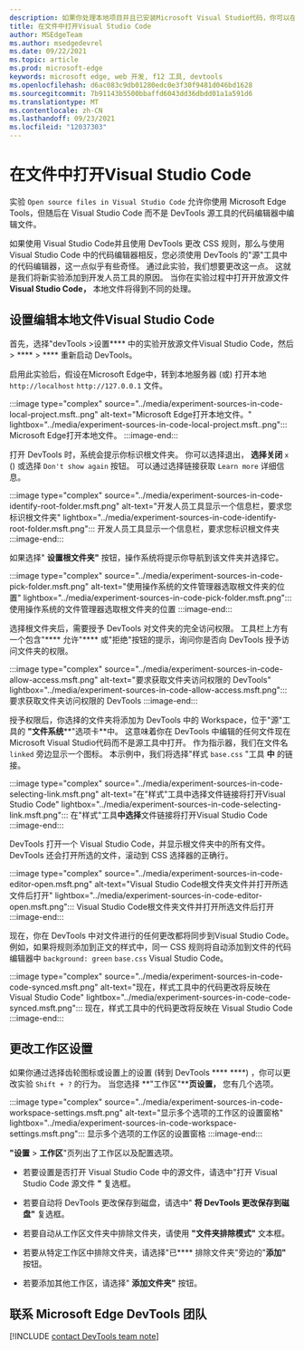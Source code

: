 ```yaml
---
description: 如果你处理本地项目并且已安装Microsoft Visual Studio代码，你可以在此项目中打开文件，而不是源工具，将更改从 DevTools 实时同步到源文件。
title: 在文件中打开Visual Studio Code
author: MSEdgeTeam
ms.author: msedgedevrel
ms.date: 09/22/2021
ms.topic: article
ms.prod: microsoft-edge
keywords: microsoft edge, web 开发, f12 工具, devtools
ms.openlocfilehash: d6ac083c9db01280edc0e3f30f9481d046bd1628
ms.sourcegitcommit: 7b91143b5500bbaffd6043dd36dbdd01a1a591d6
ms.translationtype: MT
ms.contentlocale: zh-CN
ms.lasthandoff: 09/23/2021
ms.locfileid: "12037303"
---
```

# <a name="opening-source-files-in-visual-studio-code"></a>在文件中打开Visual Studio Code

实验 `Open source files in Visual Studio Code` 允许你使用 Microsoft Edge Tools，但随后在 Visual Studio Code 而不是 DevTools 源工具的代码编辑器中编辑文件。

如果使用 Visual Studio Code并且使用 DevTools 更改 CSS 规则，那么与使用 Visual Studio Code 中的代码编辑器相反，您必须使用 DevTools 的"源"工具中的代码编辑器，这一点似乎有些奇怪。  通过此实验，我们想要更改这一点。  这就是我们将新实验添加到开发人员工具的原因。  当你在实验过程中打开开放源文件**Visual Studio Code，** 本地文件将得到不同的处理。


<!-- ====================================================================== -->
## <a name="setting-up-editing-local-files-in-visual-studio-code"></a>设置编辑本地文件Visual Studio Code

首先，选择"devTools >设置**** 中的实验开放源文件Visual Studio Code，然后  >  ****  >  **** 重新启动 DevTools。

启用此实验后，假设在Microsoft Edge中，转到本地服务器 (或) 打开本地 `http://localhost` `http://127.0.0.1` 文件。

:::image type="complex" source="../media/experiment-sources-in-code-local-project.msft..png" alt-text="Microsoft Edge打开本地文件。" lightbox="../media/experiment-sources-in-code-local-project.msft..png":::
   Microsoft Edge打开本地文件。
:::image-end:::

打开 DevTools 时，系统会提示你标识根文件夹。  你可以选择退出， **选择关闭** `x` () 或选择 `Don't show again` 按钮。  可以通过选择链接获取 `Learn more` 详细信息。

:::image type="complex" source="../media/experiment-sources-in-code-identify-root-folder.msft.png" alt-text="开发人员工具显示一个信息栏，要求您标识根文件夹" lightbox="../media/experiment-sources-in-code-identify-root-folder.msft.png":::
   开发人员工具显示一个信息栏，要求您标识根文件夹
:::image-end:::

如果选择" **设置根文件夹"** 按钮，操作系统将提示你导航到该文件夹并选择它。

:::image type="complex" source="../media/experiment-sources-in-code-pick-folder.msft.png" alt-text="使用操作系统的文件管理器选取根文件夹的位置" lightbox="../media/experiment-sources-in-code-pick-folder.msft.png":::
   使用操作系统的文件管理器选取根文件夹的位置
:::image-end:::

选择根文件夹后，需要授予 DevTools 对文件夹的完全访问权限。  工具栏上方有一个包含"**** 允许"**** 或"拒绝"按钮的提示，询问你是否向 DevTools 授予访问文件夹的权限。

:::image type="complex" source="../media/experiment-sources-in-code-allow-access.msft.png" alt-text="要求获取文件夹访问权限的 DevTools" lightbox="../media/experiment-sources-in-code-allow-access.msft.png":::
   要求获取文件夹访问权限的 DevTools
:::image-end:::

授予权限后，你选择的文件夹将添加为 DevTools 中的 Workspace，位于"源"工具的 **"文件系统****"选项卡**中。  这意味着你在 DevTools 中编辑的任何文件现在Microsoft Visual Studio代码而不是源工具中打开。 作为指示器，我们在文件名 `linked` 旁边显示一个图标。  本示例中，我们将选择"样式 `base.css` "工具 **中** 的链接。

:::image type="complex" source="../media/experiment-sources-in-code-selecting-link.msft.png" alt-text="在&quot;样式&quot;工具中选择文件链接将打开Visual Studio Code" lightbox="../media/experiment-sources-in-code-selecting-link.msft.png":::
   在"样式"工具**中选择**文件链接将打开Visual Studio Code
:::image-end:::

DevTools 打开一个 Visual Studio Code，并显示根文件夹中的所有文件。  DevTools 还会打开所选的文件，滚动到 CSS 选择器的正确行。

:::image type="complex" source="../media/experiment-sources-in-code-editor-open.msft.png" alt-text="Visual Studio Code根文件夹文件并打开所选文件后打开" lightbox="../media/experiment-sources-in-code-editor-open.msft.png":::
   Visual Studio Code根文件夹文件并打开所选文件后打开
:::image-end:::

现在，你在 DevTools 中对文件进行的任何更改都将同步到Visual Studio Code。  例如，如果将规则添加到正文的样式中，同一 CSS 规则将自动添加到文件的代码编辑器中 `background: green` `base.css` Visual Studio Code。

:::image type="complex" source="../media/experiment-sources-in-code-code-synced.msft.png" alt-text="现在，样式工具中的代码更改将反映在 Visual Studio Code" lightbox="../media/experiment-sources-in-code-code-synced.msft.png":::
   现在，样式工具中的代码更改将反映在 Visual Studio Code
:::image-end:::


<!-- ====================================================================== -->
## <a name="changing-the-workspace-settings"></a>更改工作区设置

如果你通过选择齿轮图标或设置上的设置 (转到 DevTools **** ****) ，你可以更改实验 `Shift + ?` 的行为。  当您选择 **"工作区"****页设置，** 您有几个选项。

:::image type="complex" source="../media/experiment-sources-in-code-workspace-settings.msft.png" alt-text="显示多个选项的工作区的设置窗格" lightbox="../media/experiment-sources-in-code-workspace-settings.msft.png":::
   显示多个选项的工作区的设置窗格
:::image-end:::

**"设置**  >  **工作区**"页列出了工作区以及配置选项。

*  若要设置是否打开 Visual Studio Code 中的源文件，请选中"打开 Visual Studio Code 源文件 **"** 复选框。

*  若要自动将 DevTools 更改保存到磁盘，请选中" **将 DevTools 更改保存到磁盘"** 复选框。

*  若要自动从工作区文件夹中排除文件夹，请使用 **"文件夹排除模式"** 文本框。

*  若要从特定工作区中排除文件夹，请选择"已**** 排除文件夹"旁边的"**添加"** 按钮。

*  若要添加其他工作区，请选择" **添加文件夹"** 按钮。


<!-- ====================================================================== -->
## <a name="getting-in-touch-with-the-microsoft-edge-devtools-team"></a>联系 Microsoft Edge DevTools 团队

[!INCLUDE [contact DevTools team note](../includes/contact-devtools-team-note.md)]

<!-- links -->
<!-- external: -->

